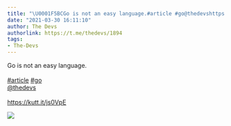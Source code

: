 ```yaml
---
title: "\U0001F5BCGo is not an easy language.#article #go@thedevshttps://kutt.it/js0VpE"
date: "2021-03-30 16:11:10"
author: The Devs
authorlink: https://t.me/thedevs/1894
tags:
- The-Devs
---
```

<p>Go is not an easy language.<br><br><a href="https://t.me/thedevs/1894?q=%23article">#article</a> <a href="https://t.me/thedevs/1894?q=%23go">#go</a><br><a href="https://t.me/thedevs" target="_blank">@thedevs</a><br><br><a href="https://kutt.it/js0VpE" target="_blank" rel="noopener">https://kutt.it/js0VpE</a></p><img src="https://cdn4.telesco.pe/file/IXOtSDyewdnm34s8Mg7VAPH_LnZbQ-cPv59GUiW8WSu-PoEgpMVc9elA0-jj3b4aN6kVVFJQiBvFcGmpm8czJvt5j5rIdENXi11ZNXPgWFUxkP0NihUN3Ea-UzuTfNcHDBWBGpTNciS-8FH4HaA3um9UoKYk6jHh8593GsSHsilPS-5PGoAjhrSh9SVznSEzO7faEBbe-DSkGGVbOyz-HBsJb9K90vdp2BGMahIur8MR03h_S5CXPiejrfzS1RzAnvp5FtuMc_FKcfB5zaFkfdr75Ttm8xPZ2qonSTYxs6-eOu6GrsyYyuqDLfOZzlnexoozdsxsfC32n1hcDWCxHA.jpg" referrerpolicy="no-referrer">